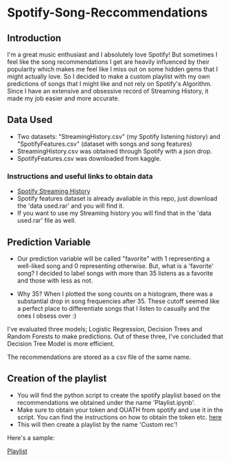 # Spotify-Song-Reccommendations

## Introduction

I'm a great music enthusiast and I absolutely love Spotify! But sometimes I feel like the song recommendations I get are heavily influenced by their popularity which makes me feel like I miss out on some hidden gems that I might actually love. So I decided to make a custom playlist with my own predictions of songs that I might like and not rely on Spotify's Algorithm. Since I have an extensive and obsessive record of Streaming History, it made my job easier and more accurate.



## Data Used
- Two datasets: "StreamingHistory.csv" (my Spotify listening history) and "SpotifyFeatures.csv" (dataset with songs and song features)
- StreamingHistory.csv was obtained through Spotify with a json drop.
- SpotifyFeatures.csv was downloaded from kaggle.

### Instructions and useful links to obtain data
- [Spotify Streaming History](https://thenextweb.com/news/a-simple-guide-to-visualising-your-spotify-listening-data-badass-ly)
- Spotify features dataset is already avaliable in this repo, just download the 'data used.rar' and you will find it.
- If you want to use my Streaming history you will find that in the 'data used.rar' file as well.



## Prediction Variable
- Our prediction variable will be called "favorite" with 1 representing a well-liked song and 0 representing otherwise. But, what is a 'favorite' song? I decided to label songs with more than 35 listens as a favorite and those with less as not.

- Why 35? When I plotted the song counts on a histogram, there was a substantial drop in song frequencies after 35. These cutoff seemed like a perfect place to differentiate songs that I listen to casually and the ones I obsess over :)

I've evaluated three models; Logistic Regression, Decision Trees and Random Forests to make predictions. Out of these three, I've concluded that Decision Tree Model is more efficient. 

The recommendations are stored as a csv file of the same name.



## Creation of the playlist
- You will find the python script to create the spotify playlist based on the recommendations we obtained under the name 'Playlist.ipynb'. 
- Make sure to obtain your token and OUATH from spotify and use it in the script. You can find the instructions on how to obtain the token etc. [here](https://stackoverflow.com/questions/60659902/how-to-get-oauth-token-from-spotify)
- This will then create a playlist by the name 'Custom rec'!

Here's a sample:

[Playlist](Playlist_sample.jpeg)
